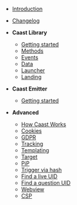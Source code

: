 - [Introduction](/)
- [Changelog](CHANGELOG.md)
- **Caast Library**

  - [Getting started](library/README.md)
  - [Methods](library/methods.md)
  - [Events](library/events.md)
  - [Data](library/data.md)
  - [Launcher](library/launcher.md)
  - [Landing](library/landing.md)

- **Caast Emitter**

  - [Getting started](emitter/README.md)

- **Advanced**

  - [How Caast Works](advanced/how-to.md)
  - [Cookies](advanced/cookies.md)
  - [GDPR](advanced/gdpr.md)
  - [Tracking](advanced/tracking.md)
  - [Templating](advanced/templating.md)
  - [Target](advanced/target.md)
  - [PiP](advanced/pip.md)
  - [Trigger via hash](advanced/trigger-by-url.md)
  - [Find a live UID](advanced/find-live-uid.md)
  - [Find a question UID](advanced/find-question-uid.md)
  - [Webview](advanced/webview.md)
  - [CSP](advanced/csp.md)
